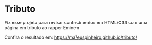 # Tributo
Fiz esse projeto para revisar conhecimentos em HTML/CSS com uma página em tributo ao rapper Eminem

Confira o resultado em: https://ma7euspinheiro.github.io/tributo/
